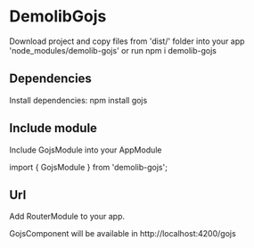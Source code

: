 # DemolibGojs

Download project and copy files from 'dist/' folder into your app 'node_modules/demolib-gojs' or run npm i demolib-gojs

## Dependencies

Install dependencies: npm install gojs

## Include module

Include GojsModule into your AppModule

import { GojsModule } from 'demolib-gojs';

## Url

Add RouterModule to your app.

GojsComponent will be available in http://localhost:4200/gojs
